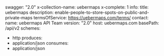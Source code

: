 swagger: "2.0"
x-collection-name: uebermaps
x-complete: 1
info:
  title: uebermaps
  description: enable-people-to-store-spots-on-public-and-private-maps
  termsOfService: https://uebermaps.com/terms/
  contact:
    name: uebermaps API Team
  version: "2.0"
host: uebermaps.com
basePath: /api/v2
schemes:
- http
produces:
- application/json
consumes:
- application/json